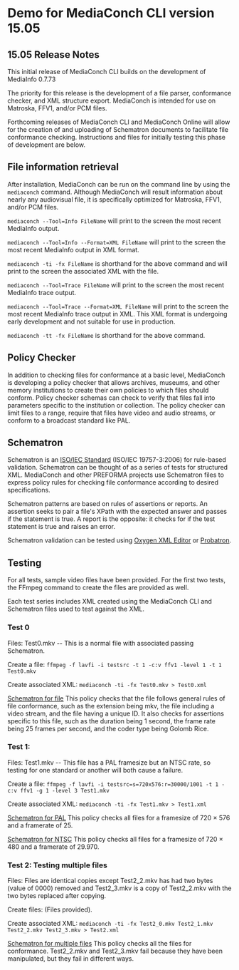 # Demo for MediaConch CLI version 15.05

## 15.05 Release Notes

This initial release of MediaConch CLI builds on the development of MediaInfo 0.7.73

The priority for this release is the development of a file parser, conformance checker, and XML structure export. MediaConch is intended for use on Matroska, FFV1, and/or PCM files.

Forthcoming releases of MediaConch CLI and MediaConch Online will allow for the creation of and uploading of Schematron documents to facilitate file conformance checking. Instructions and files for initially testing this phase of development are below.


## File information retrieval

After installation, MediaConch can be run on the command line by using the `mediaconch` command. Although MediaConch will result information about nearly any audiovisual file, it is specifically optimized for Matroska, FFV1, and/or PCM files.

`mediaconch --Tool=Info FileName` will print to the screen the most recent MediaInfo output.

`mediaconch --Tool=Info --Format=XML FileName` will print to the screen the most recent MediaInfo output in XML format.

`mediaconch -ti -fx FileName` is shorthand for the above command and will print to the screen the associated XML with the file.

`mediaconch --Tool=Trace FileName` will print to the screen the most recent MediaInfo trace output.

`mediaconch --Tool=Trace --Format=XML FileName` will print to the screen the most recent MediaInfo trace output in XML. This XML format is undergoing early development and not suitable for use in production.

`mediaconch -tt -fx FileName` is shorthand for the above command.

## Policy Checker

In addition to checking files for conformance at a basic level, MediaConch is developing a policy checker that allows archives, museums, and other memory institutions to create their own policies to which files should conform. Policy checker schemas can check to verify that files fall into parameters specific to the institution or collection. The policy checker can limit files to a range, require that files have video and audio streams, or conform to a broadcast standard like PAL.


## Schematron

Schematron is an [ISO/IEC Standard](http://standards.iso.org/ittf/PubliclyAvailableStandards/index.html) (ISO/IEC 19757-3:2006) for rule-based validation. Schematron can be thought of as a series of tests for structured XML. MediaConch and other PREFORMA projects use Schematron files to express policy rules for checking file conformance according to desired specifications.

Schematron patterns are based on rules of assertions or reports. An assertion seeks to pair a file's XPath with the expected answer and passes if the statement is true. A report is the opposite: it checks for if the test statement is true and raises an error.

Schematron validation can be tested using [Oxygen XML Editor](http://www.oxygenxml.com/) or [Probatron](http://www.probatron.org/).

## Testing

For all tests, sample video files have been provided. For the first two tests, the FFmpeg command to create the files are provided as well.

Each test series includes XML created using the MediaConch CLI and Schematron files used to test against the XML. 

### Test 0

Files: 
Test0.mkv -- This is a normal file with associated passing Schematron.

Create a file:
`ffmpeg -f lavfi -i testsrc -t 1 -c:v ffv1 -level 1 -t 1 Test0.mkv`

Create associated XML:
`mediaconch -ti -fx Test0.mkv > Test0.xml`

[Schematron for file](Files/Test0.sch)
This policy checks that the file follows general rules of file conformance, such as the extension being mkv, the file including a video stream, and the file having a unique ID. It also checks for assertions specific to this file, such as the duration being 1 second, the frame rate being 25 frames per second, and the coder type being Golomb Rice.

### Test 1:

Files:
Test1.mkv -- This file has a PAL framesize but an NTSC rate, so testing for one standard or another will both cause a failure.

Create a file:
`ffmpeg -f lavfi -i testsrc=s=720x576:r=30000/1001 -t 1 -c:v ffv1 -g 1 -level 3 Test1.mkv`

Create associated XML:
`mediaconch -ti -fx Test1.mkv > Test1.xml`

[Schematron for PAL](Files/Test1_pal.sch)
This policy checks all files for a framesize of 720 × 576 and a framerate of 25.

[Schematron for NTSC](Files/Test1_ntsc.sch)
This policy checks all files for a framesize of 720 × 480 and a framerate of 29.970.

### Test 2: Testing multiple files

Files:
Files are identical copies except Test2_2.mkv has had two bytes (value of 0000) removed and Test2_3.mkv is a copy of Test2_2.mkv with the two bytes replaced after copying.

Create files:
(Files provided).

Create associated XML:
`mediaconch -ti -fx Test2_0.mkv Test2_1.mkv Test2_2.mkv Test2_3.mkv > Test2.xml`

[Schematron for multiple files](Files/Test2.sch)
This policy checks all the files for conformance. Test2_2.mkv and Test2_3.mkv fail because they have been manipulated, but they fail in different ways.
